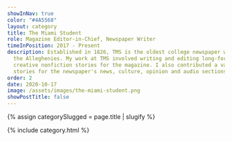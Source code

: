 ```yaml
---
showInNav: true
color: "#4A5568"
layout: category
title: The Miami Student
role: Magazine Editor-in-Chief, Newspaper Writer
timeInPosition: 2017 - Present
description: Established in 1826, TMS is the oldest college newspaper west of
  the Alleghenies. My work at TMS involved writing and editing long-form
  creative nonfiction stories for the magazine. I also contributed a variety of
  stories for the newspaper's news, culture, opinion and audio sections.
order: 2
date: 2020-10-17
image: /assets/images/the-miami-student.png
showPostTitle: false
---
```


{% assign categorySlugged = page.title | slugify %}

{% include category.html %}